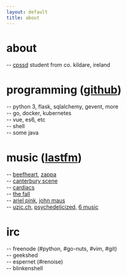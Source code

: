 ```yaml
---
layout: default
title: about
---
```


# about

-- [cpssd](https://cpssd.net/) student from co. kildare, ireland

# programming ([github](https://github.com/sentriz))

-- python 3, flask, sqlalchemy, gevent, more  
-- go, docker, kubernetes  
-- vue, es6, etc  
-- shell  
-- some java

# music ([lastfm](https://www.last.fm/user/sentriz))

-- [beefheart](http://open.spotify.com/album/0dfhgsfkg7g58cke33glah), [zappa](http://open.spotify.com/artist/6ra4giogczqzmoauecftgn)  
-- [canterbury scene](https://en.wikipedia.org/wiki/canterbury_scene)  
-- [cardiacs](https://www.youtube.com/watch?v=gNdnOTvGbJQ)  
-- [the fall](https://www.youtube.com/watch?v=YgA6v3DORY4)  
-- [ariel pink](https://www.youtube.com/watch?v=q05ERtorg4c&list=PLF4B81C8B3D576A63), [john maus](https://www.youtube.com/watch?v=4mxQJyjDrOM)  
-- [uzic.ch](http://stream.uzic.ch:9010/), [psychedelicized](http://199.58.160.146:8006/), [6 music](http://bbcmedia.ic.llnwd.net/stream/bbcmedia_6music_mf_p?s=1469283931&e=1469298331&h=4423c0d9919cfee73a82c1de6178bc84)

# irc

-- freenode (#python, #go-nuts, #vim, #git)  
-- geekshed  
-- espernet (#renoise)  
-- blinkenshell
